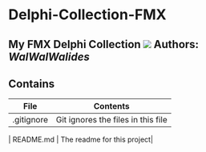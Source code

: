 # Delphi-Collection-FMX
My FMX Delphi Collection
![](Delphi-Collection-FMX_.png)
**Authors:**  *WalWalWalides*
------

## Contains

| File | Contents | 
| --- | --- |
| .gitignore | Git ignores the files in this file |

| README.md | The readme for this project|
